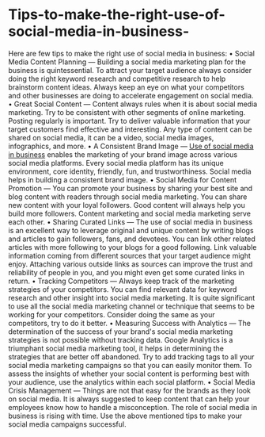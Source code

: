 # Tips-to-make-the-right-use-of-social-media-in-business-
Here are few tips to make the right use of social media in business:
•	Social Media Content Planning — Building a social media marketing plan for the business is quintessential. To attract your target audience always consider doing the right keyword research and competitive research to help brainstorm content ideas. Always keep an eye on what your competitors and other businesses are doing to accelerate engagement on social media.
•	Great Social Content — Content always rules when it is about social media marketing. Try to be consistent with other segments of online marketing. Posting regularly is important. Try to deliver valuable information that your target customers find effective and interesting. Any type of content can be shared on social media, it can be a video, social media images, infographics, and more.
•	A Consistent Brand Image — <a href="https://www.empoweress.in/home-business/the-importance-of-social-media-for-business/">Use of social media in business</a> enables the marketing of your brand image across various social media platforms. Every social media platform has its unique environment, core identity, friendly, fun, and trustworthiness. Social media helps in building a consistent brand image.
•	Social Media for Content Promotion — You can promote your business by sharing your best site and blog content with readers through social media marketing. You can share new content with your loyal followers. Good content will always help you build more followers. Content marketing and social media marketing serve each other.
•	Sharing Curated Links — The use of social media in business is an excellent way to leverage original and unique content by writing blogs and articles to gain followers, fans, and devotees. You can link other related articles with more following to your blogs for a good following. Link valuable information coming from different sources that your target audience might enjoy. Attaching various outside links as sources can improve the trust and reliability of people in you, and you might even get some curated links in return.
•	Tracking Competitors — Always keep track of the marketing strategies of your competitors. You can find relevant data for keyword research and other insight into social media marketing. It is quite significant to use all the social media marketing channel or technique that seems to be working for your competitors. Consider doing the same as your competitors, try to do it better.
•	Measuring Success with Analytics — The determination of the success of your brand's social media marketing strategies is not possible without tracking data. Google Analytics is a triumphant social media marketing tool, it helps in determining the strategies that are better off abandoned. Try to add tracking tags to all your social media marketing campaigns so that you can easily monitor them. To assess the insights of whether your social content is performing best with your audience, use the analytics within each social platform.
•	Social Media Crisis Management — Things are not that easy for the brands as they look on social media. It is always suggested to keep content that can help your employees know how to handle a misconception. 
The role of social media in business is rising with time. Use the above mentioned tips to make your social media campaigns successful.
